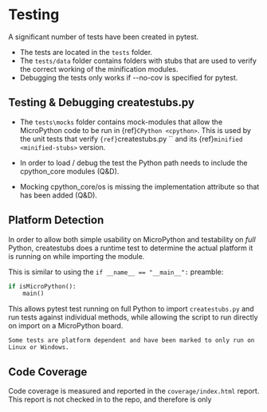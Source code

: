 # Testing

A significant number of tests have been created in pytest.
- The tests are located in the `tests` folder.
- The `tests/data` folder contains folders with stubs that are used to verify the correct working of the minification modules.
- Debugging the tests only works if --no-cov is specified for pytest.


## Testing & Debugging createstubs.py

- The `tests\mocks` folder contains mock-modules that allow the MicroPython code to be run in {ref}`CPython <cpython>`. This is used by the unit tests that verify `{ref}`createstubs.py <createstubspy>`` and its {ref}`minified <minified-stubs>` version.

- In order to load / debug the test the Python path needs to include the cpython_core modules (Q&D).
- Mocking cpython_core/os is missing the implementation attribute so that has been added (Q&D).  


## Platform Detection

In order to allow both simple usability on MicroPython and testability on *full* Python,
createstubs does a runtime test to determine the actual platform it is running on while importing the module.

This is similar to using the `if __name__ == "__main__":` preamble:  

``` python
if isMicroPython():
    main()
```

This allows pytest test running on full Python to import `createstubs.py` and run tests against individual methods, while allowing the script to run directly on import on a MicroPython board. 

```{note}
Some tests are platform dependent and have been marked to only run on Linux or Windows.
```

## Code Coverage 
Code coverage is measured and reported in the `coverage/index.html` report.
This report is not checked in to the repo, and therefore is only 